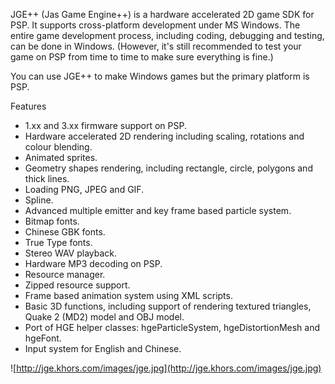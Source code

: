 JGE++ (Jas Game Engine++) is a hardware accelerated 2D game SDK for PSP. It supports cross-platform development under MS Windows. The entire game development process, including coding, debugging and testing, can be done in Windows. (However, it's still recommended to test your game on PSP from time to time to make sure everything is fine.)

You can use JGE++ to make Windows games but the primary platform is PSP.

Features

  * 1.xx and 3.xx firmware support on PSP.
  * Hardware accelerated 2D rendering including scaling, rotations and colour blending.
  * Animated sprites.
  * Geometry shapes rendering, including rectangle, circle, polygons and thick lines.
  * Loading PNG, JPEG and GIF.
  * Spline.
  * Advanced multiple emitter and key frame based particle system.
  * Bitmap fonts.
  * Chinese GBK fonts.
  * True Type fonts.
  * Stereo WAV playback.
  * Hardware MP3 decoding on PSP.
  * Resource manager.
  * Zipped resource support.
  * Frame based animation system using XML scripts.
  * Basic 3D functions, including support of rendering textured triangles, Quake 2 (MD2) model and OBJ model.
  * Port of HGE helper classes: hgeParticleSystem, hgeDistortionMesh and hgeFont.
  * Input system for English and Chinese.

![http://jge.khors.com/images/jge.jpg](http://jge.khors.com/images/jge.jpg)